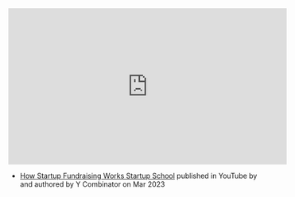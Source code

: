 <iframe width="560" height="315" src="https://www.youtube.com/embed/zBUhQPPS9AY" title="YouTube video player" frameborder="0" allow="accelerometer; autoplay; clipboard-write; encrypted-media; gyroscope; picture-in-picture; web-share" allowfullscreen></iframe>

- [How Startup Fundraising Works  Startup School](https://www.youtube.com/watch?v=zBUhQPPS9AY&list=PLQ-uHSnFig5M9fW16o2l35jrfdsxGknNB&index=11) published in YouTube by  and authored by Y Combinator on Mar 2023

